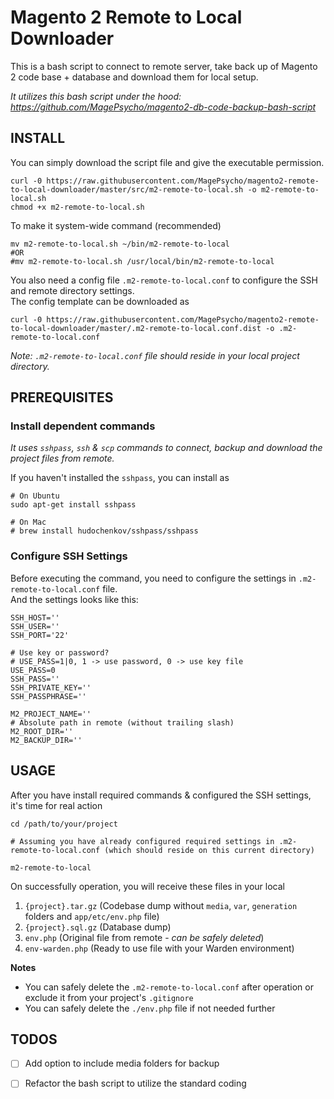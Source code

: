# Magento 2 Remote to Local Downloader

This is a bash script to connect to remote server, take back up of Magento 2 code base + database and download them for local setup.

*It utilizes this bash script under the hood: https://github.com/MagePsycho/magento2-db-code-backup-bash-script*

## INSTALL
You can simply download the script file and give the executable permission.
```
curl -0 https://raw.githubusercontent.com/MagePsycho/magento2-remote-to-local-downloader/master/src/m2-remote-to-local.sh -o m2-remote-to-local.sh
chmod +x m2-remote-to-local.sh
```

To make it system-wide command (recommended)
```
mv m2-remote-to-local.sh ~/bin/m2-remote-to-local
#OR
#mv m2-remote-to-local.sh /usr/local/bin/m2-remote-to-local
```

You also need a config file `.m2-remote-to-local.conf` to configure the SSH and remote directory settings.  
The config template can be downloaded as
```
curl -0 https://raw.githubusercontent.com/MagePsycho/magento2-remote-to-local-downloader/master/.m2-remote-to-local.conf.dist -o .m2-remote-to-local.conf
```
*Note: `.m2-remote-to-local.conf` file should reside in your local project directory.*

## PREREQUISITES

### Install dependent commands
*It uses `sshpass`, `ssh` & `scp` commands to connect, backup and download the project files from remote.*

If you haven't installed the `sshpass`, you can install as
```
# On Ubuntu
sudo apt-get install sshpass

# On Mac
# brew install hudochenkov/sshpass/sshpass
```

### Configure SSH Settings
Before executing the command, you need to configure the settings in `.m2-remote-to-local.conf` file.  
And the settings looks like this:
```
SSH_HOST=''
SSH_USER=''
SSH_PORT='22'

# Use key or password?
# USE_PASS=1|0, 1 -> use password, 0 -> use key file
USE_PASS=0
SSH_PASS=''
SSH_PRIVATE_KEY=''
SSH_PASSPHRASE=''

M2_PROJECT_NAME=''
# Absolute path in remote (without trailing slash)
M2_ROOT_DIR=''
M2_BACKUP_DIR=''
```

## USAGE
After you have install required commands & configured the SSH settings, it's time for real action
```
cd /path/to/your/project

# Assuming you have already configured required settings in .m2-remote-to-local.conf (which should reside on this current directory)

m2-remote-to-local
```

On successfully operation, you will receive these files in your local
1. `{project}.tar.gz` (Codebase dump without `media`, `var`, `generation` folders and `app/etc/env.php` file)
2. `{project}.sql.gz` (Database dump)
3. `env.php` (Original file from remote - *can be safely deleted*)
4. `env-warden.php`  (Ready to use file with your Warden environment)

**Notes**  
- You can safely delete the `.m2-remote-to-local.conf` after operation or exclude it from your project's `.gitignore`
- You can safely delete the `./env.php` file if not needed further

## TODOS

 - [ ] Add option to include media folders for backup
 - [ ] Refactor the bash script to utilize the standard coding


